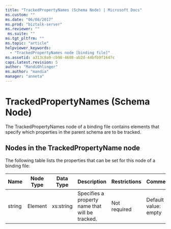 ```yaml
---
title: "TrackedPropertyNames (Schema Node) | Microsoft Docs"
ms.custom: ""
ms.date: "06/08/2017"
ms.prod: "biztalk-server"
ms.reviewer: ""
 ms.suite: ""
ms.tgt_pltfrm: ""
ms.topic: "article"
helpviewer_keywords: 
  - "TrackedPropertyNames node [binding file]"
ms.assetid: a313c8a9-cb98-4680-ab2d-44bfb9f1647c
caps.latest.revision: 5
author: "MandiOhlinger"
ms.author: "mandia"
manager: "anneta"
---
```

# TrackedPropertyNames (Schema Node)
The TrackedPropertyNames node of a binding file contains elements that specify which properties in the parent schema are to be tracked.  
  
## Nodes in the TrackedPropertyName node  
 The following table lists the properties that can be set for this node of a binding file:  
  
|**Name**|**Node Type**|**Data Type**|**Description**|**Restrictions**|**Comments**|  
|--------------|-------------------|-------------------|---------------------|----------------------|------------------|  
|string|Element|xs:string|Specifies a property name that will be tracked.|Not required|Default value: empty|
